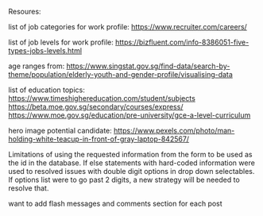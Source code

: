 Resoures:

list of job categories for work profile:
https://www.recruiter.com/careers/

list of job levels for work profile:
https://bizfluent.com/info-8386051-five-types-jobs-levels.html

age ranges from:
https://www.singstat.gov.sg/find-data/search-by-theme/population/elderly-youth-and-gender-profile/visualising-data

list of education topics:
https://www.timeshighereducation.com/student/subjects
https://beta.moe.gov.sg/secondary/courses/express/
https://www.moe.gov.sg/education/pre-university/gce-a-level-curriculum


hero image potential candidate:
https://www.pexels.com/photo/man-holding-white-teacup-in-front-of-gray-laptop-842567/


Limitations of using the requested information from the form to be used as the id in the database. If else statements with hard-coded information were used to resolved issues with double digit options in drop down selectables. If options list were to go past 2 digits, a new strategy will be needed to resolve that. 

want to add flash messages and comments section for each post